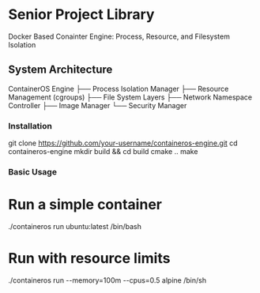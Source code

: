 # Senior Project Library

Docker Based Conainter Engine: Process, Resource, and Filesystem Isolation

## System Architecture

ContainerOS Engine
├── Process Isolation Manager
├── Resource Management (cgroups)
├── File System Layers
├── Network Namespace Controller
├── Image Manager
└── Security Manager

### Installation
git clone https://github.com/your-username/containeros-engine.git
cd containeros-engine
mkdir build && cd build
cmake ..
make

### Basic Usage
# Run a simple container
./containeros run ubuntu:latest /bin/bash

# Run with resource limits
./containeros run --memory=100m --cpus=0.5 alpine /bin/sh
